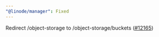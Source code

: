 ```yaml
---
"@linode/manager": Fixed
---
```


Redirect /object-storage to /object-storage/buckets ([#12165](https://github.com/linode/manager/pull/12165))
